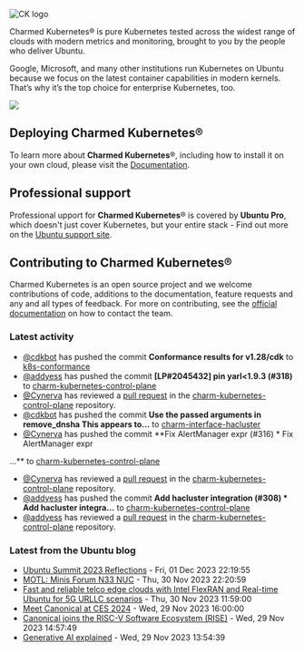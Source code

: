 ![CK logo](https://assets.ubuntu.com/v1/451d4cf4-Charmed+Kubernetes_RGB_onWhite_2022.svg)

Charmed Kubernetes® is pure Kubernetes tested across the widest range of clouds with modern metrics and monitoring, brought to you by the people who deliver Ubuntu.

Google, Microsoft, and many other institutions run Kubernetes on Ubuntu because we focus on the latest container capabilities in modern kernels. That’s why it’s the top choice for enterprise Kubernetes, too.

![](https://assets.ubuntu.com/v1/843c77b6-juju-at-a-glace.svg)

## Deploying Charmed Kubernetes®

To learn more about **Charmed Kubernetes**®, including how to install it on your own cloud, please visit the [Documentation][docs].

## Professional support

Professional upport for **Charmed Kubernetes**® is covered by **Ubuntu Pro**, which doesn't just cover Kubernetes, but your entire stack - Find out more on the [Ubuntu support site](https://ubuntu.com/support).

## Contributing to Charmed Kubernetes®

Charmed Kubernetes is an open source project and we welcome contributions of code, additions to the documentation, feature requests and any and all types of feedback. For more on contributing, see the [official documentation][get-in-touch] on how to contact the team.

<!-- LINKS -->
[docs]: https://ubuntu.com/kubernetes/docs
[get-in-touch]: https://ubuntu.com/kubernetes/docs/get-in-touch

### Latest activity

<!-- activity starts -->
 - [@cdkbot](https://github.com/cdkbot) has pushed the commit **Conformance results for v1.28/cdk** to [k8s-conformance](https://github.com/charmed-kubernetes/k8s-conformance)
 - [@addyess](https://github.com/addyess) has pushed the commit **[LP#2045432] pin yarl<1.9.3 (#318)** to [charm-kubernetes-control-plane](https://github.com/charmed-kubernetes/charm-kubernetes-control-plane)
 - [@Cynerva](https://github.com/Cynerva) has reviewed a [pull request](https://github.com/charmed-kubernetes/charm-kubernetes-control-plane/pull/318) in the [charm-kubernetes-control-plane](https://github.com/charmed-kubernetes/charm-kubernetes-control-plane) repository.
 - [@cdkbot](https://github.com/cdkbot) has pushed the commit **Use the passed arguments in remove_dnsha  This appears to...** to [charm-interface-hacluster](https://github.com/charmed-kubernetes/charm-interface-hacluster)
 - [@Cynerva](https://github.com/Cynerva) has pushed the commit **Fix AlertManager expr (#316)  * Fix AlertManager expr  ...** to [charm-kubernetes-control-plane](https://github.com/charmed-kubernetes/charm-kubernetes-control-plane)
 - [@Cynerva](https://github.com/Cynerva) has reviewed a [pull request](https://github.com/charmed-kubernetes/charm-kubernetes-control-plane/pull/316) in the [charm-kubernetes-control-plane](https://github.com/charmed-kubernetes/charm-kubernetes-control-plane) repository.
 - [@addyess](https://github.com/addyess) has pushed the commit **Add hacluster integration (#308)  * Add hacluster integra...** to [charm-kubernetes-control-plane](https://github.com/charmed-kubernetes/charm-kubernetes-control-plane)
 - [@addyess](https://github.com/addyess) has reviewed a [pull request](https://github.com/charmed-kubernetes/charm-kubernetes-control-plane/pull/308) in the [charm-kubernetes-control-plane](https://github.com/charmed-kubernetes/charm-kubernetes-control-plane) repository.
<!-- activity ends -->

<!-- roadmap starts -->

<!-- roadmap ends -->

### Latest from the Ubuntu blog

<!-- blog starts -->
* [Ubuntu Summit 2023 Reflections](https://ubuntu.com//blog/ubuntu-summit-2023-reflections) - Fri, 01 Dec 2023 22:19:55 
* [MOTL: Minis Forum N33 NUC](https://ubuntu.com//blog/motl-minis-forum-n33-nuc) - Thu, 30 Nov 2023 22:20:59 
* [Fast and reliable telco edge clouds with Intel FlexRAN and Real-time Ubuntu for 5G URLLC scenarios](https://ubuntu.com//blog/intel-flexran-and-real-time-ubuntu-for-5g-urllc) - Thu, 30 Nov 2023 11:59:00 
* [Meet Canonical at CES 2024](https://ubuntu.com//blog/meet-canonical-at-ces-2024) - Wed, 29 Nov 2023 16:00:00 
* [Canonical joins the RISC-V Software Ecosystem (RISE)](https://ubuntu.com//blog/canonical-joins-rise) - Wed, 29 Nov 2023 14:57:49 
* [Generative AI explained](https://ubuntu.com//blog/generative-ai-explained) - Wed, 29 Nov 2023 13:54:39 
<!-- blog ends -->

